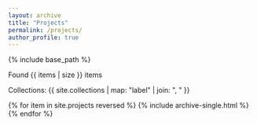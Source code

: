 ```yaml
---
layout: archive
title: "Projects"
permalink: /projects/
author_profile: true
---
```

{% include base_path %}

Found {{ items | size }} items

Collections: {{ site.collections | map: "label" | join: ", " }}

{% for item in site.projects reversed %}
  {% include archive-single.html %}
{% endfor %}
